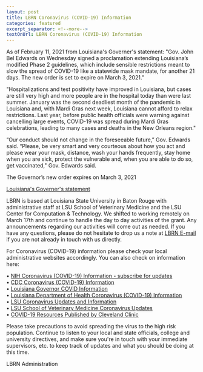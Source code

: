 ```yaml
--- 
layout: post
title: LBRN Coronavirus (COVID-19) Information
categories: featured
excerpt_separator: <!--more-->
textOnUrl: LBRN Coronavirus (COVID-19) Information
---
```


As of February 11, 2021 from Louisiana's Governer's statement: "Gov. John Bel Edwards on Wednesday signed a proclamation extending Louisiana’s modified Phase 2 guidelines, which include sensible restrictions meant to slow the spread of COVID-19 like a statewide mask mandate, for another 21 days. The new order is set to expire on March 3, 2021."<!--more-->

"Hospitalizations and test positivity have improved in Louisiana, but cases are still very high and more people are in the hospital today than were last summer. January was the second deadliest month of the pandemic in Louisiana and, with Mardi Gras next week, Louisiana cannot afford to relax restrictions. Last year, before public health officials were warning against cancelling large events, COVID-19 was spread during Mardi Gras celebrations, leading to many cases and deaths in the New Orleans region."

“Our conduct should not change in the foreseeable future,” Gov. Edwards said. “Please, be very smart and very courteous about how you act and please wear your mask, distance, wash your hands frequently, stay home when you are sick, protect the vulnerable and, when you are able to do so, get vaccinated," Gov. Edwards said. 

The Governor’s new order expires on March 3, 2021

[Louisiana's Governer's statement](https://gov.louisiana.gov/index.cfm/newsroom/detail/2957)

LBRN is based at Louisiana State University in Baton Rouge with administrative staff at LSU School of Veterinary Medicine and the LSU Center for Computation & Technology. We shifted to working remotely on March 17th and continue to handle the day to day activities of the grant. Any announcements regarding our activities will come out as needed. If you have any questions, please do not hesitate to drop us a note at [LBRN E-mail](mailto:lbrn@.lsu.edu) if you are not already in touch with us directly.

For Coronavirus (COVID-19) information please check your local administrative websites accordingly. You can also check on information here:

  •  [NIH Coronavirus (COVID-19) Information - subscribe for updates](https://covid19.nih.gov)  
  •  [CDC Coronavirus (COVID-19) Information](https://www.cdc.gov/coronavirus/2019-ncov/index.html)  
  •  [Louisiana Governor COVID Information](https://coronavirus.la.gov)  
  •  [Louisiana Department of Health Coronavirus (COVID-19) Information](http://ldh.la.gov/coronavirus/)  
  •  [LSU Coronavirus Updates and Information](https://www.lsu.edu/coronavirus/index.php)  
  •  [LSU School of Veterinary Medicine Coronavirus Updates](https://lsu.edu/vetmed/disaster_preparedness/coronavirus_updates.php)  
  •  [COVID-19 Resources Published by Cleveland Clinic](https://newsroom.clevelandclinic.org/2020/08/13/cleveland-clinic-american-lung-association-provide-advanced-covid-19-resources-for-healthcare-providers/)

Please take precautions to avoid spreading the virus to the high risk population. Continue to listen to your local and state officials, college and university directives, and make sure you're in touch with your immediate supervisors, etc. to keep track of updates and what you should be doing at this time.

LBRN Administration